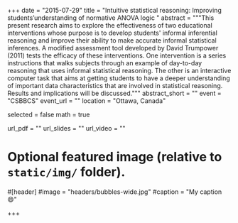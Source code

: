 +++
date = "2015-07-29"
title = "Intuitive statistical reasoning: Improving students’understanding of normative ANOVA logic "
abstract = """This present research aims to explore the effectiveness of two educational interventions whose purpose is to develop students' informal inferential reasoning and improve their ability to make accurate informal statistical inferences. A modified assessment tool developed by David Trumpower (2011) tests the efficacy of these interventions. One intervention is a series instructions that walks subjects through an example of day-to-day reasoning that uses informal statistical reasoning. The other is an interactive computer task that aims at getting students to have a deeper understanding of important data characteristics that are involved in statistical reasoning. Results and implications will be discussed."""
abstract_short = ""
event = "CSBBCS"
event_url = ""
location = "Ottawa, Canada"

selected = false
math = true

url_pdf = ""
url_slides = ""
url_video = ""

# Optional featured image (relative to `static/img/` folder).
#[header]
#image = "headers/bubbles-wide.jpg"
#caption = "My caption :smile:"

+++
